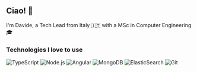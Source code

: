 ## Ciao! 👋

I'm Davide, a Tech Lead from Italy :it: with a MSc in Computer Engineering 🎓

### Technologies I love to use

![TypeScript](https://img.shields.io/badge/TypeScript-3178C6?style=for-the-badge&logo=typescript&logoColor=white) ![Node.js](https://img.shields.io/badge/Node.js-339933?style=for-the-badge&logo=node.js&logoColor=white) ![Angular](https://img.shields.io/badge/Angular-DD0031?style=for-the-badge&logo=angular&logoColor=white) ![MongoDB](https://img.shields.io/badge/MongoDB-47A248?style=for-the-badge&logo=mongodb&logoColor=white) ![ElasticSearch](https://img.shields.io/badge/ElasticSearch-005571?style=for-the-badge&logo=elasticsearch&logoColor=white) ![Git](https://img.shields.io/badge/Git-F05032?style=for-the-badge&logo=git&logoColor=white)

<!--
**DavideViolante/DavideViolante** is a ✨ _special_ ✨ repository because its `README.md` (this file) appears on your GitHub profile.

Here are some ideas to get you started:

- 🔭 I’m currently working on ...
- 🌱 I’m currently learning ...
- 👯 I’m looking to collaborate on ...
- 🤔 I’m looking for help with ...
- 💬 Ask me about ...
- 📫 How to reach me: ...
- 😄 Pronouns: ...
- ⚡ Fun fact: ...
-->

